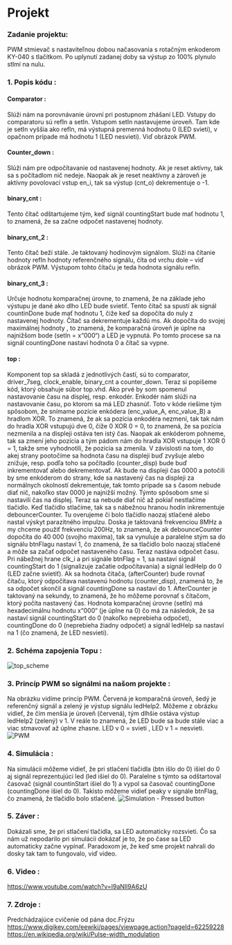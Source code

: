 # Projekt 
### Zadanie projektu:  
PWM stmievač s nastaviteľnou dobou načasovania s rotačným enkoderom KY-040 s tlačítkom. Po uplynutí zadanej doby sa výstup zo 100% plynulo stlmí na nulu.

### 1. Popis kódu : 
#### Comparator : 
Slúži nám na porovnávanie úrovní pri postupnom zhášaní LED. Vstupy do comparatoru sú refIn a setIn. Vstupom setIn nastavujeme úroveň. Tam kde je setIn vyššia ako refIn, má výstupná premenná hodnotu 0 (LED svieti), v opačnom prípade má hodnotu 1 (LED nesvieti). Viď obrázok PWM. 

#### Counter_down : 
Slúži nám pre odpočítavanie od nastavenej hodnoty. Ak je reset aktívny, tak sa s počítadlom nič nedeje. Naopak ak je reset neaktívny a zároveň je aktívny povolovací vstup en_i, tak sa výstup (cnt_o) dekrementuje o -1. 

#### binary_cnt : 
Tento čítač odštartujeme tým, keď signál countingStart bude mať hodnotu 1, to znamená, že sa začne odpočet nastavenej hodnoty. 

#### binary_cnt_2 :
Tento čítač beží stále. Je taktovaný hodinovým signálom. Slúži na čítanie hodnoty refIn hodnoty referenčného signálu, číta od vrchu dole – viď obrázok PWM. Výstupom tohto čítaču je teda hodnota signálu refIn.

#### binary_cnt_3 :
Určuje hodnotu komparačnej úrovne, to znamená, že na základe jeho výstupu je dané ako dlho LED bude svietiť. Tento čítač sa spustí ak signál countinDone bude mať hodnotu 1, čiže keď sa dopočíta do nuly z nastavenej hodnoty. Čítač sa dekrementuje každú ms. Ak dopočíta do svojej maximálnej hodnoty , to znamená, že komparačná úroveň je úplne na najnižšom bode (setIn = x“000“) a LED je vypnutá. Po tomto procese sa na signál countingDone nastaví hodnota 0 a čítač sa vypne.

#### top :
Komponent top sa skladá z jednotlivých častí, sú to comparator, driver_7seg, clock_enable, binary_cnt a counter_down. Teraz si popíšeme kód, ktorý obsahuje súbor top.vhd. Ako prvé by som spomenul nastavovanie času na displej, resp. enkodér. Enkodér nám slúži na nastavovanie času, po ktorom sa má LED zhasnúť. Toto v kóde riešime tým spôsobom, že snímame pozície enkódera (enc_value_A, enc_value_B) a hradlom XOR. To znamená, že ak sa pozícia enkodéra nezmení, tak tak nám do hradla XOR vstupujú dve 0, čiže 0 XOR 0 = 0, to znamená, že sa pozícia nezmenila a na displeji ostáva ten istý čas. Naopak ak enkóderom pohneme, tak sa zmení jeho pozícia a tým pádom nám do hradla XOR vstupuje 1 XOR 0 = 1, takže sme vyhodnotili, že pozícia sa zmenila. V závislosti na tom, do akej strany pootočíme sa hodnota času na displeji buď zvyšuje alebo znižuje, resp. podľa toho sa počítadlo (counter_disp) bude buď inkrementovať alebo dekrementovať. Ak bude na displeji čas 0000 a potočili by sme enkóderom do strany, kde sa nastavený čas na displeji za normálnych okolností dekrementuje, tak tomto prípade sa s časom nebude diať nič, nakoľko stav 0000 je najnižší možný. Týmto spôsobom sme si nastavili čas na displej. Teraz sa nebude diať nič až pokiaľ nestlačíme tlačidlo. Keď tlačidlo stlačíme, tak sa s nábežnou hranou hodín inkrementuje debouncerCounter.  Tu overujeme či bolo tlačidlo naozaj stlačené alebo nastal výskyt parazitného impulzu. Doska je taktovaná frekvenciou 8MHz a my chceme použiť frekvenciu 200Hz, to znamená, že ak debounceCounter dopočíta do 40 000 (svojho maxima), tak sa vynuluje a paralelne stým sa do signálu btnFlagu nastaví 1, čo znamená, že sa tlačidlo bolo naozaj stlačené a môže sa začať odpočet nastaveného času. Teraz nastáva odpočet času.  Pri nábežnej hrane clk_i a pri signále btnFlag = 1, sa nastaví signál countingStart do 1 (signalizuje začatie odpočítavania) a signál ledHelp do 0 (LED začne svietiť). Ak sa hodnota čítača, (afterCounter) bude rovnať čítaču, ktorý odpočítava nastavenú hodnotu (counter_disp), znamená to, že sa odpočet skončil a signál countingDone sa nastaví do 1. AfterCounter je taktovaný na sekundy, to znamená, že ho môžeme porovnať s čítačom, ktorý počíta nastavený čas. Hodnota komparačnej úrovne (setIn) má hexadecimálnu hodnotu x“000“ (je úplne na 0) čo má za následok, že sa nastaví signál countingStart do 0 (nakoľko neprebieha odpočet), countingDone do 0 (neprebieha žiadny odpočet) a signál ledHelp sa nastaví na 1 (čo znamená, že LED nesvieti).

### 2. Schéma zapojenia Topu :
![top_scheme](https://user-images.githubusercontent.com/60688750/80761938-d456a180-8b3b-11ea-83ed-be1ee10a47d0.jpg)

### 3. Princíp PWM so signálmi na našom projekte : 
Na obrázku vidíme princíp PWM. Červená je komparačná úroveň, šedý je referenčný signál a zelený je výstup signálu ledHelp2. Môžeme z obrázku vidieť, že čím menšia je úroveň (červená), tým dlhšie ostáva výstup ledHelp2 (zelený) v 1. V reále to znamená, že LED bude sa bude stále viac a viac stmavovať až úplne zhasne. LED v 0 = svieti , LED v 1 = nesvieti. 
![PWM](https://user-images.githubusercontent.com/60688750/80762310-9312c180-8b3c-11ea-9a6a-fab0cfe2ac7c.jpg)

### 4. Simulácia : 
Na simulácii môžeme vidieť, že pri stlačení tlačidla (btn išlo do 0) išiel do 0 aj signál reprezentujúci led (led išiel do 0). Paralelne s týmto sa odštartoval časovač (signál countinStart išiel do 1) a vypol sa časovač countingDone (countingDone išiel do 0). Takisto môžeme vidieť peaky v signále btnFlag, čo znamená, že tlačidlo bolo stlačené. 
![Simulation - Pressed button](https://user-images.githubusercontent.com/60688750/80762603-23e99d00-8b3d-11ea-8bdb-b3331e90ce83.png)


### 5. Záver :
Dokázali sme, že pri stlačení tlačidla, sa LED automaticky rozsvieti. Čo sa nám už nepodarilo pri simulácii dokázať je to, že po čase sa LED automaticky začne vypínať. Paradoxom je, že keď sme projekt nahrali do dosky tak tam to fungovalo, viď video. 

### 6. Video :
https://www.youtube.com/watch?v=I9aNll9A6zU

### 7. Zdroje :
Predchádzajúce cvičenie od pána doc.Frýzu
https://www.digikey.com/eewiki/pages/viewpage.action?pageId=62259228
https://en.wikipedia.org/wiki/Pulse-width_modulation
